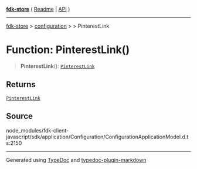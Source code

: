 [**fdk-store**](../../../README.md) ( [Readme](../../../README.md) \| [API](../../../API.md) )

---

[fdk-store](../../../API.md) > [configuration](../../README.md) > [<internal>](../README.md) > PinterestLink

# Function: PinterestLink()

> **PinterestLink**(): [`PinterestLink`](../type-aliases/type-alias.PinterestLink.md)

## Returns

[`PinterestLink`](../type-aliases/type-alias.PinterestLink.md)

## Source

node_modules/fdk-client-javascript/sdk/application/Configuration/ConfigurationApplicationModel.d.ts:2150

---

Generated using [TypeDoc](https://typedoc.org/) and [typedoc-plugin-markdown](https://www.npmjs.com/package/typedoc-plugin-markdown)

